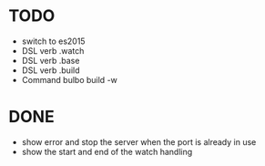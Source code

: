 # TODO

- switch to es2015
- DSL verb .watch
- DSL verb .base
- DSL verb .build
- Command bulbo build -w

# DONE

- show error and stop the server when the port is already in use
- show the start and end of the watch handling
